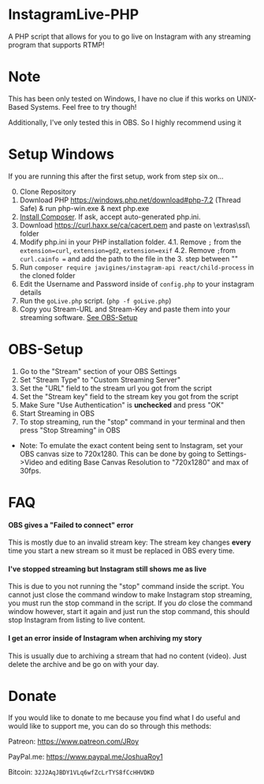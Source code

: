 # InstagramLive-PHP
A PHP script that allows for you to go live on Instagram with any streaming program that supports RTMP!

# Note
This has been only tested on Windows, I have no clue if this works on UNIX-Based Systems. Feel free to try though!

Additionally, I've only tested this in OBS. So I highly recommend using it

# Setup Windows
If you are running this after the first setup, work from step six on...

0. Clone Repository
1. Download PHP https://windows.php.net/download#php-7.2 (Thread Safe) & run php-win.exe & next php.exe
2. [Install Composer](https://getcomposer.org/download/). If ask, accept auto-generated php.ini.
3. Download https://curl.haxx.se/ca/cacert.pem and paste on <PHP Folder>\extras\ssl\ folder
4. Modify php.ini in your PHP installation folder. 
4.1. Remove `;` from the `extension=curl`, `extension=gd2`, `extension=exif`
4.2. Remove `;`from `curl.cainfo =` and add the path to the file in the 3. step between ""
5. Run ```composer require javigines/instagram-api react/child-process``` in the cloned folder
6. Edit the Username and Password inside of `config.php` to your instagram details
7. Run the `goLive.php` script. (`php -f goLive.php`)
8. Copy you Stream-URL and Stream-Key and paste them into your streaming software. [See OBS-Setup](https://github.com/javigines/InstagramLive-PHP#obs-setup)

# OBS-Setup
1. Go to the "Stream" section of your OBS Settings 
2. Set "Stream Type" to "Custom Streaming Server"
3. Set the "URL" field to the stream url you got from the script
4. Set the "Stream key" field to the stream key you got from the script
5. Make Sure "Use Authentication" is **unchecked** and press "OK"
6. Start Streaming in OBS
7. To stop streaming, run the "stop" command in your terminal and then press "Stop Streaming" in OBS
* Note: To emulate the exact content being sent to Instagram, set your OBS canvas size to 720x1280. This can be done by going to Settings->Video and editing Base Canvas Resolution to "720x1280" and max of 30fps.

# FAQ
#### OBS gives a "Failed to connect" error
This is mostly due to an invalid stream key: The stream key changes **every** time you start a new stream so it must be replaced in OBS every time.
#### I've stopped streaming but Instagram still shows me as live
This is due to you not running the "stop" command inside the script. You cannot just close the command window to make Instagram stop streaming, you must run the stop command in the script. If you *do* close the command window however, start it again and just run the stop command, this should stop Instagram from listing to live content.
#### I get an error inside of Instagram when archiving my story
This is usually due to archiving a stream that had no content (video). Just delete the archive and be go on with your day.

# Donate
If you would like to donate to me because you find what I do useful and would like to support me, you can do so through this methods:

Patreon: https://www.patreon.com/JRoy

PayPal.me: https://www.paypal.me/JoshuaRoy1

Bitcoin: `32J2AqJBDY1VLq6wfZcLrTYS8fCcHHVDKD`
